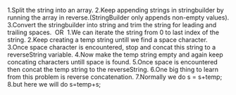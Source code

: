 1.Split the string into an array.
2.Keep appending strings in stringbuilder by running the array in reverse.(StringBuilder only appends non-empty values).
3.Convert the stringbuilder into string and trim the string for leading and trailing spaces.
​
OR
​
1.We can iterate the string from 0 to last index of the string.
2.Keep creating a temp string untill we find a space character.
3.Once space character is encountered, stop and concat this string to a reverseString variable.
4.Now make the temp string empty and again keep concating characters untill space is found.
5.Once space is encountered then concat the temp string to the reverseString.
6.One big thing to learn from this problem is reverse concatenation.
7.Normally we do s = s+temp;
8.but here we will do s=temp+s;